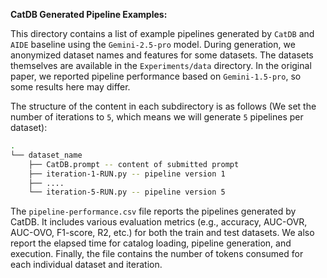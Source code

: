 **CatDB Generated Pipeline Examples:**

This directory contains a list of example pipelines generated by `CatDB` and `AIDE` baseline using the `Gemini-2.5-pro` model. During generation, we anonymized dataset names and features for some datasets. The datasets themselves are available in the `Experiments/data` directory. In the original paper, we reported pipeline performance based on `Gemini-1.5-pro`, so some results here may differ.

The structure of the content in each subdirectory is as follows (We set the number of iterations to `5`, which means we will generate `5` pipelines per dataset):

```bash
.
└── dataset_name
    ├── CatDB.prompt -- content of submitted prompt
    ├── iteration-1-RUN.py -- pipeline version 1
    ├── ....
    └── iteration-5-RUN.py -- pipeline version 5
```

The `pipeline-performance.csv` file reports the pipelines generated by CatDB. It includes various evaluation metrics (e.g., accuracy, AUC-OVR, AUC-OVO, F1-score, R2, etc.) for both the train and test datasets. We also report the elapsed time for catalog loading, pipeline generation, and execution. Finally, the file contains the number of tokens consumed for each individual dataset and iteration.

